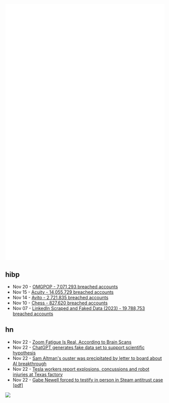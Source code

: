 ![Metrics](https://raw.githubusercontent.com/phixion/phixion/master/metrics.svg)

## hibp

<!--
for https://github.com/phixion/phixion/blob/main/.github/workflows/feeds.yml
-->
<!--START_SECTION:haveibeenpwnd-->
- Nov 20 - [OMGPOP - 7,071,293 breached accounts](https://haveibeenpwned.com/PwnedWebsites#OMGPOP)
- Nov 15 - [Acuity - 14,055,729 breached accounts](https://haveibeenpwned.com/PwnedWebsites#Acuity)
- Nov 14 - [Avito - 2,721,835 breached accounts](https://haveibeenpwned.com/PwnedWebsites#Avito)
- Nov 10 - [Chess - 827,620 breached accounts](https://haveibeenpwned.com/PwnedWebsites#Chess)
- Nov 07 - [LinkedIn Scraped and Faked Data (2023) - 19,788,753 breached accounts](https://haveibeenpwned.com/PwnedWebsites#LinkedInScrape2023)
<!--END_SECTION:haveibeenpwnd-->

## hn

<!--
for https://github.com/phixion/phixion/blob/main/.github/workflows/feeds.yml
-->
<!--START_SECTION:hn-->
- Nov 22 - [Zoom Fatigue Is Real, According to Brain Scans](https://spectrum.ieee.org/zoom-fatigue)
- Nov 22 - [ChatGPT generates fake data set to support scientific hypothesis](https://www.nature.com/articles/d41586-023-03635-w)
- Nov 22 - [Sam Altman's ouster was precipitated by letter to board about AI breakthrough](https://www.reuters.com/technology/sam-altmans-ouster-openai-was-precipitated-by-letter-board-about-ai-breakthrough-2023-11-22/)
- Nov 22 - [Tesla workers report explosions, concussions and robot injuries at Texas factory](https://www.theverge.com/2023/11/21/23971138/tesla-gigafactory-austin-texas-injury-reports-robot-claw-explosion)
- Nov 22 - [Gabe Newell forced to testify in person in Steam antitrust case [pdf]](https://cases.justia.com/federal/district-courts/washington/wawdce/2:2021cv00563/298754/170/0.pdf)
<!--END_SECTION:hn-->

<!--
for https://yhype.me
-->
![](https://hit.yhype.me/github/profile?user_id=13013670)
